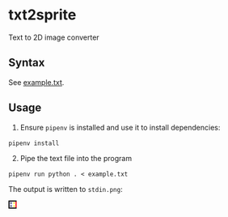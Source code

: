 # txt2sprite

Text to 2D image converter

## Syntax

See [example.txt](example.txt).

## Usage

1. Ensure `pipenv` is installed and use it to install dependencies:

```
pipenv install
```

2. Pipe the text file into the program

```
pipenv run python . < example.txt
```

The output is written to `stdin.png`:

![Result](stdin.png)